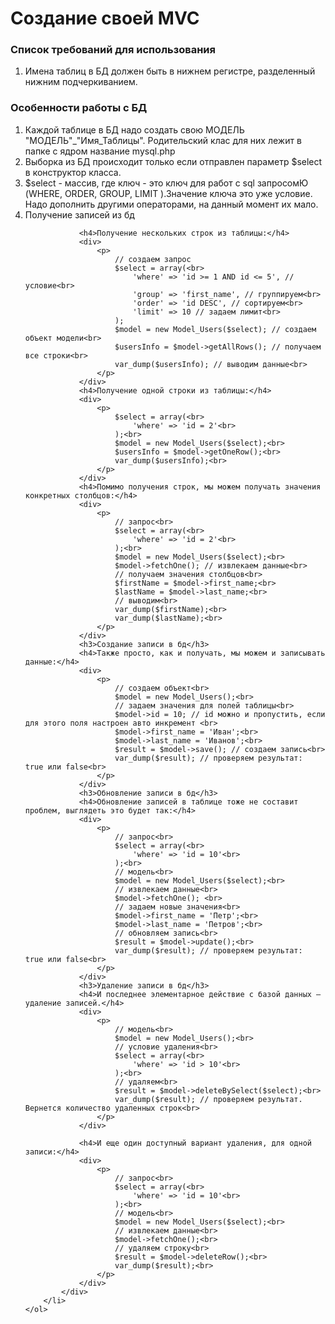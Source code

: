 <h1>Создание своей MVC</h1>
<p>
    <h3>Список требований для использования</h3>
    <ol>
        <li> Имена таблиц в БД должен быть в нижнем регистре,
             разделенный нижним подчеркиванием.
        </li>
    </ol>
    <h3>Особенности работы с БД</h3>
    <ol>
        <li>
            Каждой таблице в БД надо создать свою МОДЕЛЬ "МОДЕЛЬ"_"Имя_Таблицы".
            Родительский клас для них лежит в папке с ядром название mysql.php
        </li>
        <li>
            Выборка из БД происходит только если отправлен параметр $select в конструктор класса.
        </li>
        <li>
            <div>$select - массив, где ключ - это ключ для работ с sql запросомЮ (WHERE, ORDER, GROUP, LIMIT ).Значение ключа это уже условие.
            Надо дополнить другими операторами, на данный момент их мало.</div>
        </li>
        <li>
            <div>
                Получение записей из бд
            
                <h4>Получение нескольких строк из таблицы:</h4>
                <div>
                    <p>
                        // создаем запрос
                        $select = array(<br>
                            'where' => 'id >= 1 AND id <= 5', // условие<br>
                            'group' => 'first_name', // группируем<br>
                            'order' => 'id DESC', // сортируем<br>
                            'limit' => 10 // задаем лимит<br>
                        );
                        $model = new Model_Users($select); // создаем объект модели<br>
                        $usersInfo = $model->getAllRows(); // получаем все строки<br>
                        var_dump($usersInfo); // выводим данные<br>
                    </p>
                </div>
                <h4>Получение одной строки из таблицы:</h4>
                <div>
                    <p>
                        $select = array(<br>
                            'where' => 'id = 2'<br>
                        );<br>
                        $model = new Model_Users($select);<br>
                        $usersInfo = $model->getOneRow();<br>
                        var_dump($usersInfo);<br>
                    </p>
                </div>
                <h4>Помимо получения строк, мы можем получать значения конкретных столбцов:</h4>
                <div>
                    <p>
                        // запрос<br>
                        $select = array(<br>
                            'where' => 'id = 2'<br>
                        );<br>
                        $model = new Model_Users($select);<br> 
                        $model->fetchOne(); // извлекаем данные<br>
                        // получаем значения столбцов<br>
                        $firstName = $model->first_name;<br>
                        $lastName = $model->last_name;<br>
                        // выводим<br>
                        var_dump($firstName);<br>
                        var_dump($lastName);<br>
                    </p>
                </div>
                <h3>Создание записи в бд</h3>
                <h4>Также просто, как и получать, мы можем и записывать данные:</h4>
                <div>
                    <p>
                        // создаем объект<br>
                        $model = new Model_Users();<br>
                        // задаем значения для полей таблицы<br>
                        $model->id = 10; // id можно и пропустить, если для этого поля настроен авто инкремент <br>
                        $model->first_name = 'Иван';<br>
                        $model->last_name = 'Иванов';<br>
                        $result = $model->save(); // создаем запись<br>
                        var_dump($result); // проверяем результат:  true или false<br>
                    </p>
                </div>
                <h3>Обновление записи в бд</h3>
                <h4>Обновление записей в таблице тоже не составит проблем, выглядеть это будет так:</h4>
                <div>
                    <p>
                        // запрос<br>
                        $select = array(<br>
                            'where' => 'id = 10'<br>
                        );<br>
                        // модель<br>
                        $model = new Model_Users($select);<br>
                        // извлекаем данные<br>
                        $model->fetchOne(); <br>
                        // задаем новые значения<br>
                        $model->first_name = 'Петр';<br>
                        $model->last_name = 'Петров';<br>
                        // обновляем запись<br>
                        $result = $model->update();<br>
                        var_dump($result); // проверяем результат:  true или false<br>
                    </p>
                </div>
                <h3>Удаление записи в бд</h3>
                <h4>И последнее элементарное действие с базой данных – удаление записей.</h4>
                <div>
                    <p>
                        // модель<br>
                        $model = new Model_Users();<br>
                        // условие удаления<br>
                        $select = array(<br>
                            'where' => 'id > 10'<br>
                        );<br>
                        // удаляем<br>
                        $result = $model->deleteBySelect($select);<br>
                        var_dump($result); // проверяем результат. Вернется количество удаленных строк<br>
                    </p>
                </div>
            
                <h4>И еще один доступный вариант удаления, для одной записи:</h4>
                <div>
                    <p>
                        // запрос<br>
                        $select = array(<br>
                            'where' => 'id = 10'<br>
                        );<br>
                        // модель<br>
                        $model = new Model_Users($select);<br>
                        // извлекаем данные<br>
                        $model->fetchOne();<br>
                        // удаляем строку<br>
                        $result = $model->deleteRow();<br>
                        var_dump($result);<br>
                    </p>
                </div>
            </div>
        </li>
    </ol>
</p>